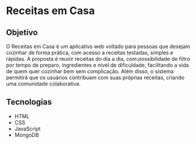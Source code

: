 # Receitas em Casa

## Objetivo
O Receitas em Casa é um aplicativo web voltado para pessoas que desejam cozinhar de forma prática, com acesso a receitas testadas, simples e rápidas. A proposta é reunir receitas do dia a dia, com possibilidade de filtro por tempo de preparo, ingredientes e nível de dificuldade, facilitando a vida de quem quer cozinhar bem sem complicação. Além disso, o sistema permitirá que os usuários contribuam com suas próprias receitas, criando uma comunidade colaborativa.

## Tecnologias
- HTML
- CSS
- JavaScript
- MongoDB
